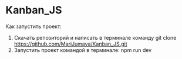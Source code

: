 # Kanban_JS

Как запустить проект:

1. Скачать репозиторий и написать в терминале команду git clone https://github.com/MariJumava/Kanban_JS.git
2. Запустить проект командой в терминале: npm run dev
